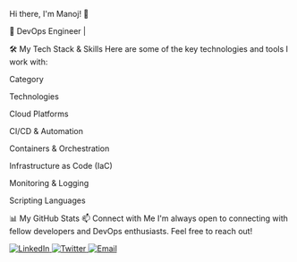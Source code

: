 Hi there, I'm Manoj! 👋


🚀 DevOps Engineer |

🛠️ My Tech Stack & Skills
Here are some of the key technologies and tools I work with:

Category

Technologies

Cloud Platforms



CI/CD & Automation



Containers & Orchestration



Infrastructure as Code (IaC)



Monitoring & Logging



Scripting Languages



📊 My GitHub Stats
📫 Connect with Me
I'm always open to connecting with fellow developers and DevOps enthusiasts. Feel free to reach out!

<p align="left">
<a href="https://www.google.com/search?q=https://www.linkedin.com/in/YOUR_LINKEDIN_PROFILE/" target="_blank">
<img src="https://www.google.com/search?q=https://img.shields.io/badge/LinkedIn-0A66C2%3Fstyle%3Dfor-the-badge%26logo%3Dlinkedin%26logoColor%3Dwhite" alt="LinkedIn"/>
</a>
<a href="https://www.google.com/search?q=https://twitter.com/YOUR_TWITTER_HANDLE" target="_blank">
<img src="https://www.google.com/search?q=https://img.shields.io/badge/Twitter-1DA1F2%3Fstyle%3Dfor-the-badge%26logo%3Dtwitter%26logoColor%3Dwhite" alt="Twitter"/>
</a>
<a href="https://mail.google.com/mail/u/0/?tab=rm&ogbl" target="_blank">
<img src="https://www.google.com/search?q=https://img.shields.io/badge/Email-D14836%3Fstyle%3Dfor-the-badge%26logo%3Dgmail%26logoColor%3Dwhite" alt="Email"/>
</a>
</p>
